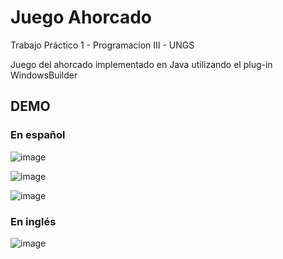 # Juego Ahorcado

Trabajo Práctico 1 - Programacion III - UNGS

Juego del ahorcado implementado en Java utilizando el plug-in WindowsBuilder

## DEMO
### En español
![image](https://github.com/micabenitez/Juego-Ahorcado/assets/117873822/5c72f5be-2121-4579-9313-a267cb842b4a)

![image](https://github.com/micabenitez/Juego-Ahorcado/assets/117873822/f7fe7b4f-53e7-4d70-b573-042808706de5)

![image](https://github.com/micabenitez/Juego-Ahorcado/assets/117873822/4acd475e-0950-4513-9dfe-06c59428af93)

### En inglés
![image](https://github.com/micabenitez/Juego-Ahorcado/assets/117873822/34148344-69c5-48ed-81c4-30b2062d0c8f)

